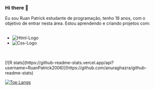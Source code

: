 ### Hi there 👋

Eu sou Ruan Patrick estudante de programação, tenho 18 anos, com o objetivo de entrar nesta área. Estou aprendendo e criando projetos com:
<br>
<br>
  - <img src= "https://img.shields.io/badge/HTML5-E34F26?style=for-the-badge&logo=html5&logoColor=white" alt="Html-Logo" />
  - <img src= "https://img.shields.io/badge/CSS3-1572B6?style=for-the-badge&logo=css3&logoColor=white" alt="Css-Logo" />
<br>
<br>
[![R stats](https://github-readme-stats.vercel.app/api?username=RuanPatrick2006)](https://github.com/anuraghazra/github-readme-stats)

[![Top Langs](https://github-readme-stats.vercel.app/api/top-langs/?username=RuanPatrick2006)](https://github.com/anuraghazra/github-readme-stats)
